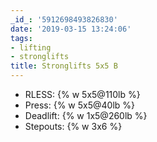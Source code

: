 ```yaml
---
_id_: '5912698493826830'
date: '2019-03-15 13:24:06'
tags:
- lifting
- stronglifts
title: Stronglifts 5x5 B
---
```


- RLESS:    {% w 5x5@110lb %}
- Press:    {% w 5x5@40lb %}
- Deadlift: {% w 1x5@260lb %}
- Stepouts:  {% w 3x6 %}
